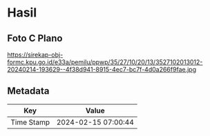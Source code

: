 # Hasil

## Foto C Plano

https://sirekap-obj-formc.kpu.go.id/e33a/pemilu/ppwp/35/27/10/20/13/3527102013012-20240214-193629--4f38d941-8915-4ec7-bc7f-4d0a266f9fae.jpg


## Metadata

| Key        | Value               |
| ---------- | ------------------- |
| Time Stamp | 2024-02-15 07:00:44 |



